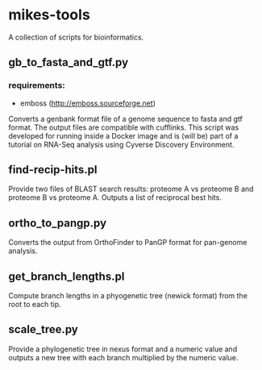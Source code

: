 # mikes-tools

A collection of scripts for bioinformatics.

## gb\_to\_fasta\_and\_gtf.py

### requirements:
- emboss (http://emboss.sourceforge.net)

Converts a genbank format file of a genome sequence to fasta and gtf format. The output files are compatible with cufflinks. This script was developed for running inside a Docker image and is (will be) part of a tutorial on RNA-Seq analysis using Cyverse Discovery Environment.

## find-recip-hits.pl

Provide two files of BLAST search results: proteome A vs proteome B and proteome B vs proteome A.  Outputs a list of reciprocal best hits.

## ortho_to_pangp.py

Converts the output from OrthoFinder to PanGP format for pan-genome analysis.

## get_branch_lengths.pl

Compute branch lengths in a phyogenetic tree (newick format) from the root to each tip.

## scale_tree.py

Provide a phylogenetic tree in nexus format and a numeric value and outputs a new tree with each branch multiplied by the numeric value.